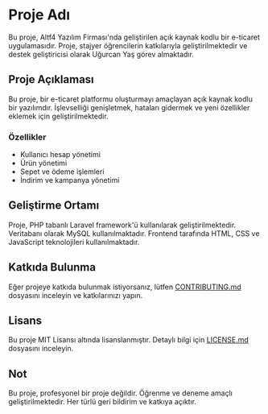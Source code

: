 # Proje Adı

Bu proje, Altf4 Yazılım Firması'nda geliştirilen açık kaynak kodlu bir e-ticaret uygulamasıdır. Proje, stajyer öğrencilerin katkılarıyla geliştirilmektedir ve destek geliştiricisi olarak Uğurcan Yaş görev almaktadır.

## Proje Açıklaması

Bu proje, bir e-ticaret platformu oluşturmayı amaçlayan açık kaynak kodlu bir yazılımdır. İşlevselliği genişletmek, hataları gidermek ve yeni özellikler eklemek için geliştirilmektedir.

### Özellikler

- Kullanıcı hesap yönetimi
- Ürün yönetimi
- Sepet ve ödeme işlemleri
- İndirim ve kampanya yönetimi

## Geliştirme Ortamı

Proje, PHP tabanlı Laravel framework'ü kullanılarak geliştirilmektedir. Veritabanı olarak MySQL kullanılmaktadır. Frontend tarafında HTML, CSS ve JavaScript teknolojileri kullanılmaktadır.

## Katkıda Bulunma

Eğer projeye katkıda bulunmak istiyorsanız, lütfen [CONTRIBUTING.md](CONTRIBUTING.md) dosyasını inceleyin ve katkılarınızı yapın.

## Lisans

Bu proje MIT Lisansı altında lisanslanmıştır. Detaylı bilgi için [LICENSE.md](LICENSE.md) dosyasını inceleyin.

## Not

Bu proje, profesyonel bir proje değildir. Öğrenme ve deneme amaçlı geliştirilmektedir. Her türlü geri bildirim ve katkıya açıktır.
